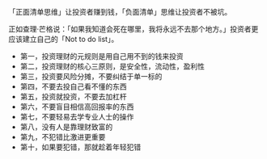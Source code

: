 「正面清单思维」让投资者赚到钱，「负面清单」思维让投资者不被坑。

正如查理·芒格说：「如果我知道会死在哪里，我将永远不去那个地方。」投资者更应该建立自己的「Not to do list」。





- 第一，投资理财的元规则是用自己用不到的钱来投资 
- 第二，投资理财的核心三原则，是安全性，流动性，盈利性 
- 第三，投资要风险分摊，不要纠结于单一标的 
- 第四，不要去投自己看不懂的东西 
- 第五，投资就投资，不要去加杠杆 
- 第六，不要盲目相信高回报率的东西 
- 第七，不要轻易去学专业人士的操作 
- 第八，没有人是靠理财致富的 
- 第九，不犯错比激进更重要 
- 第十，如果要犯错，那就趁着年轻犯错
